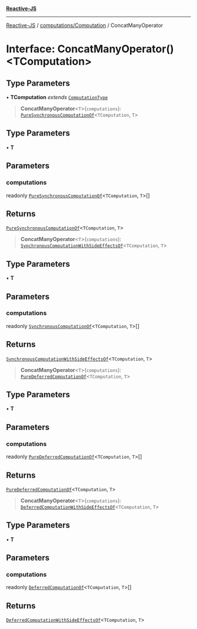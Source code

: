 [**Reactive-JS**](../../../README.md)

***

[Reactive-JS](../../../README.md) / [computations/Computation](../README.md) / ConcatManyOperator

# Interface: ConcatManyOperator()\<TComputation\>

## Type Parameters

• **TComputation** *extends* [`ComputationType`](../../type-aliases/ComputationType.md)

> **ConcatManyOperator**\<`T`\>(`computations`): [`PureSynchronousComputationOf`](../../type-aliases/PureSynchronousComputationOf.md)\<`TComputation`, `T`\>

## Type Parameters

• **T**

## Parameters

### computations

readonly [`PureSynchronousComputationOf`](../../type-aliases/PureSynchronousComputationOf.md)\<`TComputation`, `T`\>[]

## Returns

[`PureSynchronousComputationOf`](../../type-aliases/PureSynchronousComputationOf.md)\<`TComputation`, `T`\>

> **ConcatManyOperator**\<`T`\>(`computations`): [`SynchronousComputationWithSideEffectsOf`](../../type-aliases/SynchronousComputationWithSideEffectsOf.md)\<`TComputation`, `T`\>

## Type Parameters

• **T**

## Parameters

### computations

readonly [`SynchronousComputationOf`](../../type-aliases/SynchronousComputationOf.md)\<`TComputation`, `T`\>[]

## Returns

[`SynchronousComputationWithSideEffectsOf`](../../type-aliases/SynchronousComputationWithSideEffectsOf.md)\<`TComputation`, `T`\>

> **ConcatManyOperator**\<`T`\>(`computations`): [`PureDeferredComputationOf`](../../type-aliases/PureDeferredComputationOf.md)\<`TComputation`, `T`\>

## Type Parameters

• **T**

## Parameters

### computations

readonly [`PureDeferredComputationOf`](../../type-aliases/PureDeferredComputationOf.md)\<`TComputation`, `T`\>[]

## Returns

[`PureDeferredComputationOf`](../../type-aliases/PureDeferredComputationOf.md)\<`TComputation`, `T`\>

> **ConcatManyOperator**\<`T`\>(`computations`): [`DeferredComputationWithSideEffectsOf`](../../type-aliases/DeferredComputationWithSideEffectsOf.md)\<`TComputation`, `T`\>

## Type Parameters

• **T**

## Parameters

### computations

readonly [`DeferredComputationOf`](../../type-aliases/DeferredComputationOf.md)\<`TComputation`, `T`\>[]

## Returns

[`DeferredComputationWithSideEffectsOf`](../../type-aliases/DeferredComputationWithSideEffectsOf.md)\<`TComputation`, `T`\>
